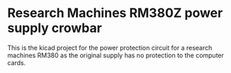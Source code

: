 # Research Machines RM380Z power supply crowbar
 This is the kicad project for the power protection circuit for a research machines RM380 as the original supply has no protection to the computer cards.

